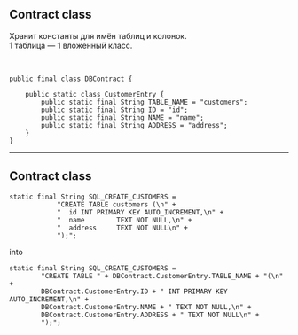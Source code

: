 ## Contract class

Хранит константы для имён таблиц и колонок.  
1 таблица — 1 вложенный класс.

<br>

```
public final class DBContract {

    public static class CustomerEntry {
        public static final String TABLE_NAME = "customers";
        public static final String ID = "id";
        public static final String NAME = "name";
        public static final String ADDRESS = "address";
    }
}
```
<!-- .element: class="fragment" data-fragment-index="1" -->

------

## Contract class

```
static final String SQL_CREATE_CUSTOMERS =
            "CREATE TABLE customers (\n" +
            "  id INT PRIMARY KEY AUTO_INCREMENT,\n" +
            "  name        TEXT NOT NULL,\n" +
            "  address     TEXT NOT NULL\n" +
            ");";
```

into
<!-- .element: class="fragment" data-fragment-index="1" -->

```
static final String SQL_CREATE_CUSTOMERS =
        "CREATE TABLE " + DBContract.CustomerEntry.TABLE_NAME + "(\n" +
        DBContract.CustomerEntry.ID + " INT PRIMARY KEY AUTO_INCREMENT,\n" +
        DBContract.CustomerEntry.NAME + " TEXT NOT NULL,\n" +
        DBContract.CustomerEntry.ADDRESS + " TEXT NOT NULL\n" +
        ");";
```

<!-- .element: class="fragment" data-fragment-index="2" -->

